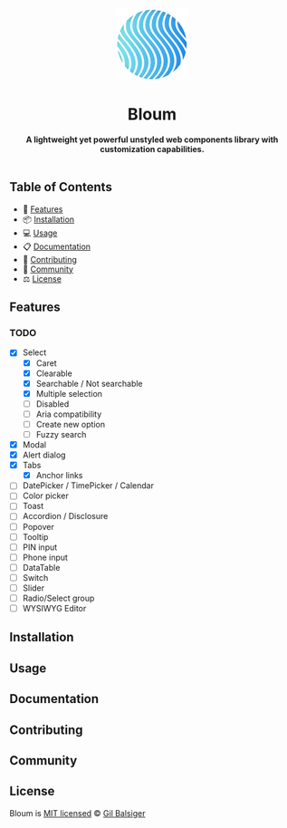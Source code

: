 <div align="center">
    <a href="https://bloum.dev">
        <img src="https://github.com/balsigergil/bloum/blob/main/.github/bloum.png" height="128" alt="logo">
    </a>
    <h1>Bloum</h1>
    <strong>A lightweight yet powerful unstyled web components library with customization capabilities.</strong>
    <br>
    <br>
    <!--<div align="center">
        <img alt="size" src="https://img.shields.io/bundlephobia/minzip/bloum?style=for-the-badge">
        <a aria-label="NPM version" href="https://www.npmjs.com/package/bloum">
            <img alt="version" src="https://img.shields.io/npm/v/bloum.svg?style=for-the-badge">
        </a>
        <a aria-label="License" href="https://github.com/balsigergil/bloum/blob/main/LICENSE">
            <img alt="license" src="https://img.shields.io/npm/l/bloum.svg?style=for-the-badge">
        </a>
        <a aria-label="Build status" href="https://github.com/balsigergil/bloum/blob/main/LICENSE">
            <img alt="build-status" src="https://img.shields.io/github/actions/workflow/status/balsigergil/bloum/build?style=for-the-badge">
        </a>
        <img alt="build-status" src="https://img.shields.io/badge/compliant-blue?style=for-the-badge&label=webcomponents&logo=data%3Aimage%2Fsvg%2Bxml%3Bbase64%2CPHN2ZyB3aWR0aD0iMTYxIiBoZWlnaHQ9IjEzMiIgdmlld0JveD0iMCAwIDE2MSAxMzIiIHhtbG5zPSJodHRwOi8vd3d3LnczLm9yZy8yMDAwL3N2ZyI%2BPGRlZnM%2BPGxpbmVhckdyYWRpZW50IHgxPSIwJSIgeTE9IjUwJSIgeTI9IjUwJSIgaWQ9ImEiPjxzdG9wIHN0b3AtY29sb3I9IiMyQTNCOEYiIG9mZnNldD0iMCUiLz48c3RvcCBzdG9wLWNvbG9yPSIjMjlBQkUyIiBvZmZzZXQ9IjEwMCUiLz48L2xpbmVhckdyYWRpZW50PjxsaW5lYXJHcmFkaWVudCB4MT0iMCUiIHkxPSI1MCUiIHkyPSI1MCUiIGlkPSJiIj48c3RvcCBzdG9wLWNvbG9yPSIjMkEzQjhGIiBvZmZzZXQ9IjAlIi8%2BPHN0b3Agc3RvcC1jb2xvcj0iIzI5QUJFMiIgb2Zmc2V0PSIxMDAlIi8%2BPC9saW5lYXJHcmFkaWVudD48bGluZWFyR3JhZGllbnQgeDE9IjEwMCUiIHkxPSI1MCUiIHgyPSIwJSIgeTI9IjUwJSIgaWQ9ImMiPjxzdG9wIHN0b3AtY29sb3I9IiNCNEQ0NEUiIG9mZnNldD0iMCUiLz48c3RvcCBzdG9wLWNvbG9yPSIjRTdGNzE2IiBvZmZzZXQ9IjEwMCUiLz48L2xpbmVhckdyYWRpZW50PjxsaW5lYXJHcmFkaWVudCB4MT0iMTAwJSIgeTE9IjUwJSIgeDI9IjAlIiB5Mj0iNTAlIiBpZD0iZCI%2BPHN0b3Agc3RvcC1jb2xvcj0iI0I0RDQ0RSIgb2Zmc2V0PSIwJSIvPjxzdG9wIHN0b3AtY29sb3I9IiNFN0Y3MTYiIG9mZnNldD0iMTAwJSIvPjwvbGluZWFyR3JhZGllbnQ%2BPC9kZWZzPjxnIGZpbGw9Im5vbmUiIGZpbGwtcnVsZT0iZXZlbm9kZCI%2BPHBhdGggZmlsbD0iIzE2NkRBNSIgZD0iTTE2MC42IDY1LjlsLTE3LjQgMjkuMy0yNC40LTI5LjcgMjQuNC0yOC45eiIvPjxwYXRoIGZpbGw9IiM4RkRCNjkiIGQ9Ik0xNDEuMyAxMDAuMmwtMjYuNS0zMS43LTE1LjkgMjYuNiAyNC43IDM2LjF6Ii8%2BPHBhdGggZmlsbD0iIzE2NkRBNSIgZD0iTTE0MSAzMS40bC0yNi4yIDMxLjgtMTUuOS0yNi42TDEyMy42Ljl6Ii8%2BPHBhdGggZmlsbD0idXJsKCNhKSIgb3BhY2l0eT0iLjk1IiBkPSJNNjEuMSAzMS40SDE0MUwxMjMuNC45SDc4Ljd6Ii8%2BPHBhdGggZmlsbD0idXJsKCNiKSIgb3BhY2l0eT0iLjk1IiBkPSJNMTE0LjggNjMuM0gxNTlsLTE1LjktMjYuOEg5OC44Ii8%2BPHBhdGggZmlsbD0idXJsKCNjKSIgb3BhY2l0eT0iLjk1IiBkPSJNMTQxLjMgMTAwLjNINjFsMTcuNiAzMC41aDQ1eiIvPjxwYXRoIGZpbGw9IiMwMTAxMDEiIGQ9Ik03OC42IDEzMC44TDQxIDY1LjggNzkuMS44SDM3LjlMLjQgNjUuOGwzNy41IDY1eiIvPjxwYXRoIGZpbGw9InVybCgjZCkiIG9wYWNpdHk9Ii45NSIgZD0iTTExNC44IDY4LjRIMTU5bC0xNS45IDI2LjhIOTguOCIvPjwvZz48L3N2Zz4%3D">
    </div>-->
</div>

## Table of Contents

- 🚀 [Features](#features)
- 📦 [Installation](#installation)
- 💻 [Usage](#usage)
- 📋 [Documentation](#documentation)
- 📝 [Contributing](#contributing)
- 💬 [Community](#community)
- ⚖️ [License](#license)

## Features

### TODO

- [x] Select
    - [x] Caret
    - [x] Clearable
    - [x] Searchable / Not searchable
    - [x] Multiple selection
    - [ ] Disabled
    - [ ] Aria compatibility
    - [ ] Create new option
    - [ ] Fuzzy search
- [x] Modal
- [x] Alert dialog
- [x] Tabs
    - [x] Anchor links
- [ ] DatePicker / TimePicker / Calendar
- [ ] Color picker
- [ ] Toast
- [ ] Accordion / Disclosure
- [ ] Popover
- [ ] Tooltip
- [ ] PIN input
- [ ] Phone input
- [ ] DataTable
- [ ] Switch
- [ ] Slider
- [ ] Radio/Select group
- [ ] WYSIWYG Editor

## Installation

## Usage

## Documentation

## Contributing

## Community

## License

Bloum is [MIT licensed](./LICENSE) &copy; [Gil Balsiger](https://github.com/balsigergil)
